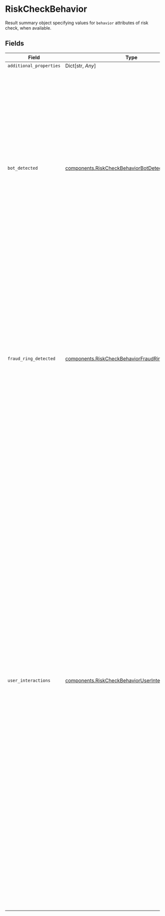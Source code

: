 # RiskCheckBehavior

Result summary object specifying values for `behavior` attributes of risk check, when available.


## Fields

| Field                                                                                                                                                                                                                                                                                                                                                                                                                                                                                                                                                                                                                                                                                                       | Type                                                                                                                                                                                                                                                                                                                                                                                                                                                                                                                                                                                                                                                                                                        | Required                                                                                                                                                                                                                                                                                                                                                                                                                                                                                                                                                                                                                                                                                                    | Description                                                                                                                                                                                                                                                                                                                                                                                                                                                                                                                                                                                                                                                                                                 | Example                                                                                                                                                                                                                                                                                                                                                                                                                                                                                                                                                                                                                                                                                                     |
| ----------------------------------------------------------------------------------------------------------------------------------------------------------------------------------------------------------------------------------------------------------------------------------------------------------------------------------------------------------------------------------------------------------------------------------------------------------------------------------------------------------------------------------------------------------------------------------------------------------------------------------------------------------------------------------------------------------- | ----------------------------------------------------------------------------------------------------------------------------------------------------------------------------------------------------------------------------------------------------------------------------------------------------------------------------------------------------------------------------------------------------------------------------------------------------------------------------------------------------------------------------------------------------------------------------------------------------------------------------------------------------------------------------------------------------------- | ----------------------------------------------------------------------------------------------------------------------------------------------------------------------------------------------------------------------------------------------------------------------------------------------------------------------------------------------------------------------------------------------------------------------------------------------------------------------------------------------------------------------------------------------------------------------------------------------------------------------------------------------------------------------------------------------------------- | ----------------------------------------------------------------------------------------------------------------------------------------------------------------------------------------------------------------------------------------------------------------------------------------------------------------------------------------------------------------------------------------------------------------------------------------------------------------------------------------------------------------------------------------------------------------------------------------------------------------------------------------------------------------------------------------------------------- | ----------------------------------------------------------------------------------------------------------------------------------------------------------------------------------------------------------------------------------------------------------------------------------------------------------------------------------------------------------------------------------------------------------------------------------------------------------------------------------------------------------------------------------------------------------------------------------------------------------------------------------------------------------------------------------------------------------- |
| `additional_properties`                                                                                                                                                                                                                                                                                                                                                                                                                                                                                                                                                                                                                                                                                     | Dict[str, *Any*]                                                                                                                                                                                                                                                                                                                                                                                                                                                                                                                                                                                                                                                                                            | :heavy_minus_sign:                                                                                                                                                                                                                                                                                                                                                                                                                                                                                                                                                                                                                                                                                          | N/A                                                                                                                                                                                                                                                                                                                                                                                                                                                                                                                                                                                                                                                                                                         |                                                                                                                                                                                                                                                                                                                                                                                                                                                                                                                                                                                                                                                                                                             |
| `bot_detected`                                                                                                                                                                                                                                                                                                                                                                                                                                                                                                                                                                                                                                                                                              | [components.RiskCheckBehaviorBotDetectedLabel](../../models/shared/riskcheckbehaviorbotdetectedlabel.md)                                                                                                                                                                                                                                                                                                                                                                                                                                                                                                                                                                                                    | :heavy_check_mark:                                                                                                                                                                                                                                                                                                                                                                                                                                                                                                                                                                                                                                                                                          | Field describing the outcome of a bot detection behavior risk check.<br/><br/>`yes` indicates that automated activity was detected.<br/><br/>`no` indicates that automated activity was not detected.<br/><br/>`no_data` indicates there was not enough information available to give an accurate signal.                                                                                                                                                                                                                                                                                                                                                                                                   |                                                                                                                                                                                                                                                                                                                                                                                                                                                                                                                                                                                                                                                                                                             |
| `fraud_ring_detected`                                                                                                                                                                                                                                                                                                                                                                                                                                                                                                                                                                                                                                                                                       | [components.RiskCheckBehaviorFraudRingDetectedLabel](../../models/shared/riskcheckbehaviorfraudringdetectedlabel.md)                                                                                                                                                                                                                                                                                                                                                                                                                                                                                                                                                                                        | :heavy_check_mark:                                                                                                                                                                                                                                                                                                                                                                                                                                                                                                                                                                                                                                                                                          | Field describing the outcome of a fraud ring behavior risk check.<br/><br/>`yes` indicates that fraud ring activity was detected.<br/><br/>`no` indicates that fraud ring activity was not detected.<br/><br/>`no_data` indicates there was not enough information available to give an accurate signal.                                                                                                                                                                                                                                                                                                                                                                                                    |                                                                                                                                                                                                                                                                                                                                                                                                                                                                                                                                                                                                                                                                                                             |
| `user_interactions`                                                                                                                                                                                                                                                                                                                                                                                                                                                                                                                                                                                                                                                                                         | [components.RiskCheckBehaviorUserInteractionsLabel](../../models/shared/riskcheckbehavioruserinteractionslabel.md)                                                                                                                                                                                                                                                                                                                                                                                                                                                                                                                                                                                          | :heavy_check_mark:                                                                                                                                                                                                                                                                                                                                                                                                                                                                                                                                                                                                                                                                                          | Field describing the overall user interaction signals of a behavior risk check. This value represents how familiar the user is with the personal data they provide, based on a number of signals that are collected during their session.<br/><br/>`genuine` indicates the user has high familiarity with the data they are providing, and that fraud is unlikely.<br/><br/>`neutral` indicates some signals are present in between `risky` and `genuine`, but there are not enough clear signals to determine an outcome.<br/><br/>`risky` indicates the user has low familiarity with the data they are providing, and that fraud is likely.<br/><br/>`no_data` indicates there is not sufficient information to give an accurate signal. | risky                                                                                                                                                                                                                                                                                                                                                                                                                                                                                                                                                                                                                                                                                                       |